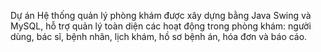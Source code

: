 
Dự án Hệ thống quản lý phòng khám được xây dựng bằng Java Swing và MySQL, hỗ trợ quản lý toàn diện các hoạt động trong phòng khám: người dùng, bác sĩ, bệnh nhân, lịch khám, hồ sơ bệnh án, hóa đơn và báo cáo.


